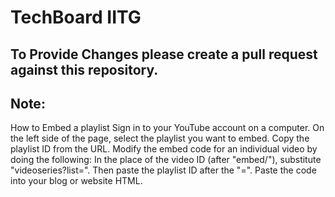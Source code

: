# TechBoard IITG

## To Provide Changes please create a pull request against this repository.


## Note:

How to Embed a playlist
Sign in to your YouTube account on a computer.
On the left side of the page, select the playlist you want to embed.
Copy the playlist ID from the URL.
Modify the embed code for an individual video by doing the following:
In the place of the video ID (after "embed/"), substitute "videoseries?list=".
Then paste the playlist ID after the "=".
Paste the code into your blog or website HTML.
